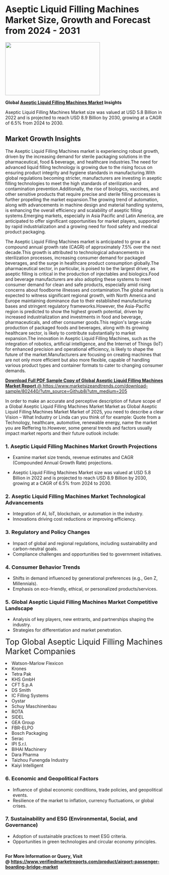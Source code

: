 <H1>Aseptic Liquid Filling Machines Market Size, Growth and Forecast from 2024 - 2031</H1><img class="aligncenter size-medium wp-image-584254" src="https://thirdeyenews.in/wp-content/uploads/2024/09/Global-Market-Research-300x168.jpeg" alt="" width="300" height="168" /><p><strong>Global&nbsp;<a href="https://www.marketsizeandtrends.com/download-sample/802440/?utm_source=Github8j?utm_medium=205">Aseptic Liquid Filling Machines Market</a> Insights</strong></p><p>Aseptic Liquid Filling Machines Market size was valued at USD 5.8 Billion in 2022 and is projected to reach USD 8.9 Billion by 2030, growing at a CAGR of 6.5% from 2024 to 2030.</p><p><h2>Market Growth Insights</h2> <p>The Aseptic Liquid Filling Machines market is experiencing robust growth, driven by the increasing demand for sterile packaging solutions in the pharmaceutical, food & beverage, and healthcare industries.The need for advanced liquid filling technology is growing due to the rising focus on ensuring product integrity and hygiene standards in manufacturing.With global regulations becoming stricter, manufacturers are investing in aseptic filling technologies to meet the high standards of sterilization and contamination prevention.Additionally, the rise of biologics, vaccines, and other sensitive products that require precise and sterile filling processes is further propelling the market expansion.The growing trend of automation, along with advancements in machine design and material handling systems, is enhancing the overall efficiency and scalability of aseptic filling systems.Emerging markets, especially in Asia Pacific and Latin America, are anticipated to offer significant opportunities for market players, supported by rapid industrialization and a growing need for food safety and medical product packaging.</p> <p><a href="#"></a></p> <p>The Aseptic Liquid Filling Machines market is anticipated to grow at a compound annual growth rate (CAGR) of approximately 7.5% over the next decade.This growth is attributed to technological advancements in sterilization processes, increasing consumer demand for packaged beverages, and the surge in healthcare product consumption globally.The pharmaceutical sector, in particular, is poised to be the largest driver, as aseptic filling is critical in the production of injectables and biologics.Food and beverage manufacturers are also adopting these systems to meet consumer demand for clean and safe products, especially amid rising concerns about foodborne illnesses and contamination.The global market is expected to witness significant regional growth, with North America and Europe maintaining dominance due to their established manufacturing bases and stringent regulatory frameworks.However, the Asia-Pacific region is predicted to show the highest growth potential, driven by increased industrialization and investments in food and beverage, pharmaceuticals, and other consumer goods.This region's large-scale production of packaged foods and beverages, along with its growing healthcare sector, is likely to contribute substantially to market expansion.The innovation in Aseptic Liquid Filling Machines, such as the integration of robotics, artificial intelligence, and the Internet of Things (IoT) for enhanced precision and operational efficiency, is likely to shape the future of the market.Manufacturers are focusing on creating machines that are not only more efficient but also more flexible, capable of handling various product types and container formats to cater to changing consumer demands.<p><a href="#"></p><p><span class=""><strong>Download Full PDF Sample Copy of Global Aseptic Liquid Filling Machines Market Report</strong> @ <a href="https://www.marketsizeandtrends.com/download-sample/802440/?utm_source=Github8j?utm_medium=205" target="_blank">https://www.marketsizeandtrends.com/download-sample/802440/?utm_source=Github8j?utm_medium=205</a></span></p><p>In order to make an accurate and perceptive description of future scope of a Global&nbsp;Aseptic Liquid Filling Machines Market Market as Global&nbsp;Aseptic Liquid Filling Machines Market Market of 2025, you need to describe a clear Vision &ndash; What Industry or Linda can you think of for example: Quote from a Technology, healthcare, automotive, renewable energy, name the market you are Reffering to.However, some general trends and factors usually impact market reports and their future outlook include:</p><h3>1.&nbsp;<strong>Aseptic Liquid Filling Machines Market Growth Projections</strong></h3><ul><li>Examine market size trends, revenue estimates and CAGR (Compounded Annual Growth Rate) projections.</li><li><p>Aseptic Liquid Filling Machines Market size was valued at USD 5.8 Billion in 2022 and is projected to reach USD 8.9 Billion by 2030, growing at a CAGR of 6.5% from 2024 to 2030.</p></li></ul><h3>2.&nbsp;<strong>Aseptic Liquid Filling Machines Market Technological Advancements</strong></h3><ul><li>Integration of AI, IoT, blockchain, or automation in the industry.</li><li>Innovations driving cost reductions or improving efficiency.</li></ul><h3>3.&nbsp;<strong>Regulatory and Policy Changes</strong></h3><ul><li>Impact of global and regional regulations, including sustainability and carbon-neutral goals.</li><li>Compliance challenges and opportunities tied to government initiatives.</li></ul><h3>4.&nbsp;<strong>Consumer Behavior Trends</strong></h3><ul><li>Shifts in demand influenced by generational preferences (e.g., Gen Z, Millennials).</li><li>Emphasis on eco-friendly, ethical, or personalized products/services.</li></ul><h3>5.&nbsp;<strong>Global Aseptic Liquid Filling Machines Market Competitive Landscape</strong></h3><ul><li>Analysis of key players, new entrants, and partnerships shaping the industry.</li><li>Strategies for differentiation and market penetration.</li></ul><p data-pm-slice="1 1 []"><span style="color: inherit; font-family: inherit; font-size: 25px;">Top Global Aseptic Liquid Filling Machines Market Companies</span></p><div class="" data-test-id=""><p><li>Watson-Marlow Flexicon</li><li> Krones</li><li> Tetra Pak</li><li> KHS GmbH</li><li> CFT S.p.A</li><li> DS Smith</li><li> IC Filling Systems</li><li> Oystar</li><li> Schuy Maschinenbau</li><li> ROTA</li><li> SIDEL</li><li> GEA Group</li><li> FBR-ELPO</li><li> Bosch Packaging</li><li> Serac</li><li> IPI S.r.l.</li><li> BIHAI Machinery</li><li> Dara Pharma</li><li> Taizhou Funengda Industry</li><li> Kaiyi Intelligent</li></p></div><h3>6.&nbsp;<strong>Economic and Geopolitical Factors</strong></h3><ul><li>Influence of global economic conditions, trade policies, and geopolitical events.</li><li>Resilience of the market to inflation, currency fluctuations, or global crises.</li></ul><h3>7.&nbsp;<strong>Sustainability and ESG (Environmental, Social, and Governance)</strong></h3><ul><li>Adoption of sustainable practices to meet ESG criteria.</li><li>Opportunities in green technologies and circular economy principles.</li></ul><h2><strong style="font-size: 14px;">For More Information or Query, Visit @&nbsp;</strong><a style="background-color: #ffffff; font-size: 14px;" href="https://www.marketsizeandtrends.com/report/aseptic-liquid-filling-machines-market/" target="_blank">https://www.verifiedmarketreports.com/product/airport-passenger-boarding-bridge-market</a></h2>